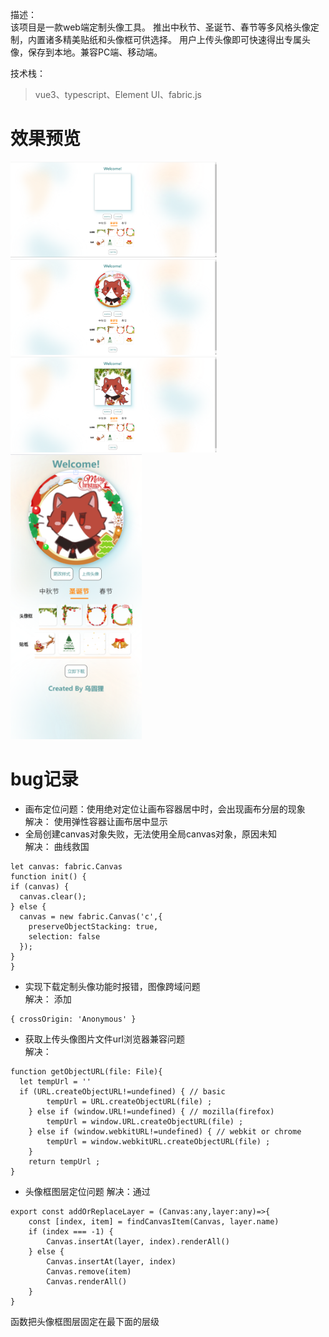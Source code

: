 描述：  
该项目是一款web端定制头像工具。 推出中秋节、圣诞节、春节等多风格头像定制，内置诸多精美贴纸和头像框可供选择。 用户上传头像即可快速得出专属头像，保存到本地。兼容PC端、移动端。  

技术栈：  
> vue3、typescript、Element UI、fabric.js

# 效果预览
<img src="https://github.com/Wuyuanli/avatar/blob/main/avatar/static/首页.png" width="330px"><img src="https://github.com/Wuyuanli/avatar/blob/main/avatar/static/头像框切换.png" width="330px"><img src="https://github.com/Wuyuanli/avatar/blob/main/avatar/static/添加头像框%26%26贴纸.png" width="330px">  
<img src="https://github.com/Wuyuanli/avatar/blob/main/avatar/static/移动端样式.png" width="210px">

# bug记录
* 画布定位问题：使用绝对定位让画布容器居中时，会出现画布分层的现象  
解决： 使用弹性容器让画布居中显示
* 全局创建canvas对象失败，无法使用全局canvas对象，原因未知  
解决： 曲线救国
```
let canvas: fabric.Canvas
function init() {
if (canvas) {
  canvas.clear();
} else {
  canvas = new fabric.Canvas('c',{
    preserveObjectStacking: true,
    selection: false
  });
}
}
```
* 实现下载定制头像功能时报错，图像跨域问题  
解决： 添加
```
{ crossOrigin: 'Anonymous' }
```
* 获取上传头像图片文件url浏览器兼容问题  
解决：
```
function getObjectURL(file: File){
  let tempUrl = ''
  if (URL.createObjectURL!=undefined) { // basic
        tempUrl = URL.createObjectURL(file) ;
    } else if (window.URL!=undefined) { // mozilla(firefox)
        tempUrl = window.URL.createObjectURL(file) ;
    } else if (window.webkitURL!=undefined) { // webkit or chrome
        tempUrl = window.webkitURL.createObjectURL(file) ;
    }
    return tempUrl ;
}
```
* 头像框图层定位问题
解决：通过
```
export const addOrReplaceLayer = (Canvas:any,layer:any)=>{
    const [index, item] = findCanvasItem(Canvas, layer.name)
    if (index === -1) {
        Canvas.insertAt(layer, index).renderAll()
    } else {
        Canvas.insertAt(layer, index)
        Canvas.remove(item)
        Canvas.renderAll()
    }
}
```
函数把头像框图层固定在最下面的层级
